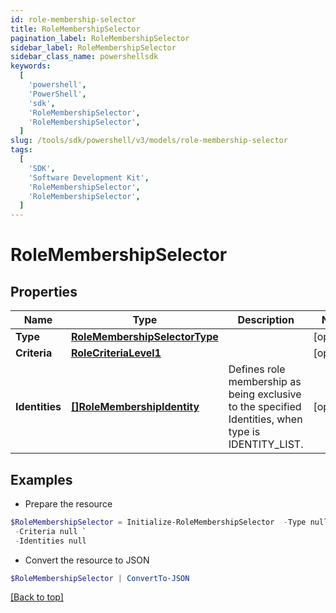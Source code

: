 ```yaml
---
id: role-membership-selector
title: RoleMembershipSelector
pagination_label: RoleMembershipSelector
sidebar_label: RoleMembershipSelector
sidebar_class_name: powershellsdk
keywords:
  [
    'powershell',
    'PowerShell',
    'sdk',
    'RoleMembershipSelector',
    'RoleMembershipSelector',
  ]
slug: /tools/sdk/powershell/v3/models/role-membership-selector
tags:
  [
    'SDK',
    'Software Development Kit',
    'RoleMembershipSelector',
    'RoleMembershipSelector',
  ]
---
```


# RoleMembershipSelector

## Properties

| Name | Type | Description | Notes |
| --- | --- | --- | --- |
| **Type** | [**RoleMembershipSelectorType**](role-membership-selector-type) |  | [optional] |
| **Criteria** | [**RoleCriteriaLevel1**](role-criteria-level1) |  | [optional] |
| **Identities** | [**[]RoleMembershipIdentity**](role-membership-identity) | Defines role membership as being exclusive to the specified Identities, when type is IDENTITY_LIST. | [optional] |

## Examples

- Prepare the resource

```powershell
$RoleMembershipSelector = Initialize-RoleMembershipSelector  -Type null `
 -Criteria null `
 -Identities null
```

- Convert the resource to JSON

```powershell
$RoleMembershipSelector | ConvertTo-JSON
```

[[Back to top]](#)
